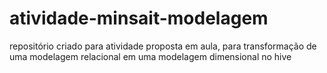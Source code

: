 # atividade-minsait-modelagem
repositório criado para atividade proposta em aula, para transformação de uma modelagem relacional em uma modelagem dimensional no hive
